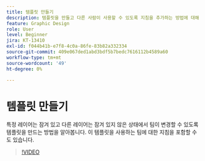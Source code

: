 ```yaml
---
title: 템플릿 만들기
description: 템플릿을 만들고 다른 사람이 사용할 수 있도록 지침을 추가하는 방법에 대해 알아봅니다.
feature: Graphic Design
role: User
level: Beginner
jira: KT-13410
exl-id: f044b41b-e7f8-4c0a-86fe-83b82a332334
source-git-commit: 409e067ded1abd3bdf5b7bedc7616112b4589a60
workflow-type: tm+mt
source-wordcount: '49'
ht-degree: 0%

---
```


# 템플릿 만들기

특정 레이어는 잠겨 있고 다른 레이어는 잠겨 있지 않은 상태에서 팀이 변경할 수 있도록 템플릿을 만드는 방법을 알아봅니다. 이 템플릿을 사용하는 팀에 대한 지침을 포함할 수도 있습니다.

>[!VIDEO](https://video.tv.adobe.com/v/3420208?quality=12&learn=on&hidetitle=true)
